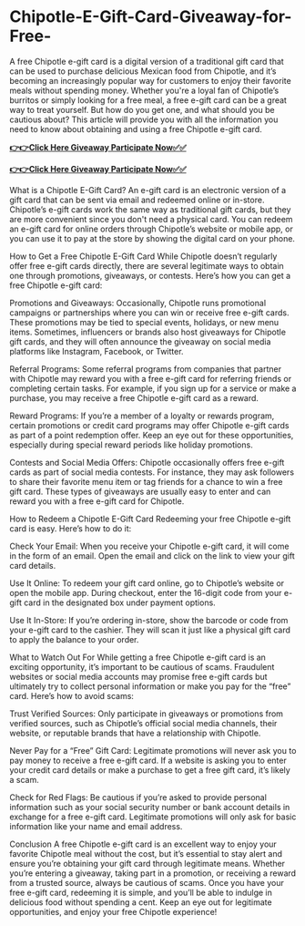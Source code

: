 # Chipotle-E-Gift-Card-Giveaway-for-Free-

A free Chipotle e-gift card is a digital version of a traditional gift card that can be used to purchase delicious Mexican food from Chipotle, and it’s becoming an increasingly popular way for customers to enjoy their favorite meals without spending money. Whether you're a loyal fan of Chipotle’s burritos or simply looking for a free meal, a free e-gift card can be a great way to treat yourself. But how do you get one, and what should you be cautious about? This article will provide you with all the information you need to know about obtaining and using a free Chipotle e-gift card.

[**👉👉Click Here Giveaway Participate Now✅✅**](https://free-gift-card.raj-solution.com/958f890)

[**👉👉Click Here Giveaway Participate Now✅✅**](https://free-gift-card.raj-solution.com/958f890)

What is a Chipotle E-Gift Card?
An e-gift card is an electronic version of a gift card that can be sent via email and redeemed online or in-store. Chipotle’s e-gift cards work the same way as traditional gift cards, but they are more convenient since you don't need a physical card. You can redeem an e-gift card for online orders through Chipotle’s website or mobile app, or you can use it to pay at the store by showing the digital card on your phone.

How to Get a Free Chipotle E-Gift Card
While Chipotle doesn’t regularly offer free e-gift cards directly, there are several legitimate ways to obtain one through promotions, giveaways, or contests. Here’s how you can get a free Chipotle e-gift card:

Promotions and Giveaways: Occasionally, Chipotle runs promotional campaigns or partnerships where you can win or receive free e-gift cards. These promotions may be tied to special events, holidays, or new menu items. Sometimes, influencers or brands also host giveaways for Chipotle gift cards, and they will often announce the giveaway on social media platforms like Instagram, Facebook, or Twitter.

Referral Programs: Some referral programs from companies that partner with Chipotle may reward you with a free e-gift card for referring friends or completing certain tasks. For example, if you sign up for a service or make a purchase, you may receive a free Chipotle e-gift card as a reward.

Reward Programs: If you’re a member of a loyalty or rewards program, certain promotions or credit card programs may offer Chipotle e-gift cards as part of a point redemption offer. Keep an eye out for these opportunities, especially during special reward periods like holiday promotions.

Contests and Social Media Offers: Chipotle occasionally offers free e-gift cards as part of social media contests. For instance, they may ask followers to share their favorite menu item or tag friends for a chance to win a free gift card. These types of giveaways are usually easy to enter and can reward you with a free e-gift card for Chipotle.

How to Redeem a Chipotle E-Gift Card
Redeeming your free Chipotle e-gift card is easy. Here’s how to do it:

Check Your Email: When you receive your Chipotle e-gift card, it will come in the form of an email. Open the email and click on the link to view your gift card details.

Use It Online: To redeem your gift card online, go to Chipotle’s website or open the mobile app. During checkout, enter the 16-digit code from your e-gift card in the designated box under payment options.

Use It In-Store: If you’re ordering in-store, show the barcode or code from your e-gift card to the cashier. They will scan it just like a physical gift card to apply the balance to your order.

What to Watch Out For
While getting a free Chipotle e-gift card is an exciting opportunity, it’s important to be cautious of scams. Fraudulent websites or social media accounts may promise free e-gift cards but ultimately try to collect personal information or make you pay for the “free” card. Here’s how to avoid scams:

Trust Verified Sources: Only participate in giveaways or promotions from verified sources, such as Chipotle’s official social media channels, their website, or reputable brands that have a relationship with Chipotle.

Never Pay for a “Free” Gift Card: Legitimate promotions will never ask you to pay money to receive a free e-gift card. If a website is asking you to enter your credit card details or make a purchase to get a free gift card, it’s likely a scam.

Check for Red Flags: Be cautious if you’re asked to provide personal information such as your social security number or bank account details in exchange for a free e-gift card. Legitimate promotions will only ask for basic information like your name and email address.

Conclusion
A free Chipotle e-gift card is an excellent way to enjoy your favorite Chipotle meal without the cost, but it’s essential to stay alert and ensure you’re obtaining your gift card through legitimate means. Whether you’re entering a giveaway, taking part in a promotion, or receiving a reward from a trusted source, always be cautious of scams. Once you have your free e-gift card, redeeming it is simple, and you’ll be able to indulge in delicious food without spending a cent. Keep an eye out for legitimate opportunities, and enjoy your free Chipotle experience!
